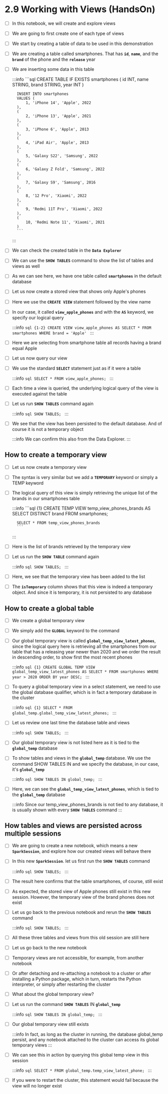 # 2.9 Working with Views (HandsOn)

- [ ] In this notebook, we will create and explore views<br/>

- [ ] We are going to first create one of each type of views<br/>

- [ ] We start by creating a table of data to be used in this demonstration<br/>

- [ ] We are creating a table called smartphones. That has **`id`**, **`name`**, and the **`brand`** of the phone and the **`release`** year<br/>

- [ ] We are inserting some data in this table

    :::info
        ```sql
        CREATE TABLE IF EXISTS smartphones (
            id INT, 
            name STRING,
            brand STRING,
            year INT
        )
        
        INSERT INTO smartphones 
        VALUES (
            1, 'iPhone 14', 'Apple', 2022
        ),
        (
            2, 'iPhone 13', 'Apple', 2021
        ),
        (
            3, 'iPhone 6', 'Apple', 2013
        ),
        (
            4, 'iPad Air', 'Apple', 2013
        ),
        (
            5, 'Galaxy S22', 'Samsung', 2022
        ),
        (
            6, 'Galaxy Z Fold', 'Samsung', 2022
        ),
        (
            7, 'Galaxy S9', 'Samsung', 2016
        ),
        (
            8, '12 Pro', 'Xiaomi', 2022
        ),
        (
            9, 'Redmi 11T Pro', 'Xiaomi', 2022
        ),
        (
            10, 'Redmi Note 11', 'Xiaomi', 2021
        )
        ```
    :::

- [ ] We can check the created table in the **`Data Explorer`**<br/>

- [ ] We can use the **`SHOW TABLES`** command to show the list of tables and views as well<br/>

- [ ] As we can see here, we have one table called **`smartphones`** in the default database<br/>

- [ ] Let us now create a stored view that shows only Apple's phones<br/>

- [ ] Here we use the **`CREATE VIEW`** statement followed by the view name<br/>

- [ ] In our case, it called **`view_apple_phones`** and with the **`AS`** keyword, we specify our logical query

    :::info
        ```sql {1-2}
        CREATE VIEW view_apple_phones
        AS SELECT *
        FROM smartphones
        WHERE brand = 'Apple'
        ```
    :::

- [ ] Here we are selecting from smartphone table all records having a brand equal Apple<br/>

- [ ] Let us now query our view<br/>

- [ ] We use the standard **`SELECT`** statement just as if it were a table

    :::info
        ```sql
        SELECT * FROM view_apple_phones;
        ```
    :::

- [ ] Each time a view is queried, the underlying logical query of the view is executed against the table<br/>

- [ ] Let us run **`SHOW TABLES`** command again

    :::info
        ```sql
        SHOW TABLES;
        ```
    :::

- [ ] We see that the view has been persisted to the default database. And of course it is not a temporary object<br/>

    :::info
        We can confirm this also from the Data Explorer.
    :::

## How to create a temporary view

- [ ] Let us now create a temporary view<br/>

- [ ] The syntax is very similar but we add a **`TEMPORARY`** keyword or simply a TEMP keyword<br/>

- [ ] The logical query of this view is simply retrieving the unique list of the brands in our smartphones table

    :::info
        ```sql {1}
        CREATE TEMP VIEW temp_view_phones_brands
        AS SELECT DISTINCT brand
        FROM smartphones;
        
        SELECT * FROM temp_view_phones_brands
        ```
    :::

- [ ] Here is the list of brands retrieved by the temporary view<br/>

- [ ] Let us run the **`SHOW TABLE`** command again<br/>

    :::info
        ```sql
        SHOW TABLES;
        ```
    :::

- [ ] Here, we see that the temporary view has been added to the list<br/>

- [ ] The **`isTemporary`** column shows that this view is indeed a temporary object. And since it is temporary, it is not persisted to any database<br/>

## How to create a global table

- [ ] We create a global temporary view<br/>

- [ ] We simply add the **`GLOBAL`** keyword to the command<br/>

- [ ] Our global temporary view is called **`global_temp_view_latest_phones`**, since the logical query here is retrieving all the smartphones from our table that has a releasing year newer than 2020 and we order the result in descending order, to show first the most recent phones<br/>

    :::info
        ```sql {1}
        CREATE GLOBAL TEMP VIEW global_temp_view_latest_phones
        AS SELECT * FROM smartphones
        WHERE year > 2020 ORDER BY year DESC;
        ```
    :::

- [ ] To query a global temporary view in a select statement, we need to use the global database qualifier, which is in fact a temporary database in the cluster

    :::info
        ```sql {1}
        SELECT * FROM global_temp.global_temp_view_latest_phones;
        ```
    :::

- [ ] Let us review one last time the database table and views

    :::info
        ```sql
        SHOW TABLES;
        ```
    :::

- [ ] Our global temporary view is not listed here as it is tied to the **`global_temp`** database<br/>

- [ ] To show tables and views in the **`global_temp`** database. We use the command SHOW TABLES IN and we specify the database, in our case, it's **`global_temp`**

    :::info
        ```sql
        SHOW TABLES IN global_temp;
        ```
    :::

- [ ] Here, we can see the **`global_temp_view_latest_phones`**, which is tied to the **`global_temp`** database

    :::info
        Since our temp_view_phones_brands is not tied to any database, it is usually shown with every **`SHOW TABLES`** command
    :::

## How tables and views are persisted across multiple sessions

- [ ] We are going to create a new notebook, which means a new **`SparkSession`**, and explore how our created views will behave there<br/>

- [ ] In this new **`SparkSession`**. let us first run the **`SHOW TABLES`** command

    :::info
        ```sql
        SHOW TABLES;
        ```
    :::

- [ ] The result here confirms that the table smartphones, of course, still exist<br/>

- [ ] As expected, the stored view of Apple phones still exist in this new session. However, the temporary view of the brand phones does not exist<br/>

- [ ] Let us go back to the previous notebook and rerun the **`SHOW TABLES`** command

    :::info
        ```sql
        SHOW TABLES;
        ```
    :::

- [ ] All these three tables and views from this old session are still here<br/>

- [ ] Let us go back to the new notebook<br/>

- [ ] Temporary views are not accessible, for example, from another notebook<br/>

- [ ] Or after detaching and re-attaching a notebook to a cluster or after installing a Python package, which in turn, restarts the Python interpreter, or simply after restarting the cluster<br/>

- [ ] What about the global temporary view?<br/>

- [ ] Let us run the command **`SHOW TABLES`** IN **`global_temp`**

    :::info
        ```sql
        SHOW TABLES IN global_temp;
        ```
    :::

- [ ] Our global temporary view still exists

    :::info
        In fact, as long as the cluster in running, the database global_temp persist, and any notebook attached to the cluster can access its global temporary views
    :::

- [ ] We can see this in action by querying this global temp view in this session


    :::info
        ```sql
        SELECT * FROM global_temp.temp_view_latest_phone;
        ```
    :::

- [ ] If you were to restart the cluster, this statement would fail because the view will no longer exist<br/>
